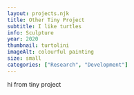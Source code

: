 ```yaml
---
layout: projects.njk
title: Other Tiny Project
subtitle: I like turtles
info: Sculpture
year: 2020
thumbnail: turtolini
imageAlt: colourful painting
size: small
categories: ["Research", "Development"]
---
```


hi from tiny project

